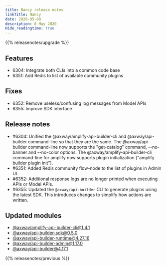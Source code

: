 ```yaml
---
title: Nancy release notes
linkTitle: Nancy
date: 2020-05-08
description: 8 May 2020
Hide_readingtime: true
---
```


{{% releasenotes/upgrade %}}

## Features

* 6304: Integrate both CLIs into a common code base
* 6351: Add Redis to list of available community plugins

## Fixes

* 6352: Remove useless/confusing log messages from Model APIs
* 6355: Improve SDK interface

## Release notes

* #6304: Unified the @axway/amplify-api-builder-cli and @axway/api-builder command-line so that they are the same. The @axway/api-builder command-line now supports the "get-catalog" command, --no-banner and --no-color options. The @axway/amplify-api-builder-cli command-line for amplify now supports plugin initialization ("amplify builder plugin init").
* #6351: Added Redis community flow-node to the list of plugins in Admin UI.
* #6352: Additional response logs are no longer printed when executing APIs or Model APIs.
* #6355: Updated the `@axway/api-builder` CLI to generate plugins using the latest SDK. This introduces changes to simplify how actions are written.

## Updated modules

* [@axway/amplify-api-builder-cli@1.4.1](https://www.npmjs.com/package/@axway/amplify-api-builder-cli/v/1.4.1)
* [@axway/api-builder-sdk@0.5.0](https://www.npmjs.com/package/@axway/api-builder-sdk/v/0.5.0)
* [@axway/api-builder-runtime@4.27.16](https://www.npmjs.com/package/@axway/api-builder-runtime/v/4.27.16)
* [@axway/api-builder-admin@1.17.0](https://www.npmjs.com/package/@axway/api-builder-admin/v/1.17.0)
* [@axway/api-builder@4.17.1](https://www.npmjs.com/package/@axway/api-builder/v/4.17.1)


{{% releasenotes/previous %}}
